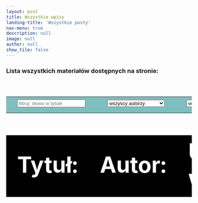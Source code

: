 ```yaml
---
layout: post
title: Wszystkie wpisy
landing-title: 'Wszystkie posty'
nav-menu: true
description: null
image: null
author: null
show_tile: false
---
```


&nbsp;<br>&nbsp;<br>&nbsp;<br>


<div id = "opracowania" style="margin-top:-4rem !important;">
<div>
<div>
<div>
<div>
<h3> Lista wszystkich materiałów dostępnych na stronie:</h3>
</div>
</div>
</div>

<div>
<table style="width:100%; text-align:left; font-size:calc(0.4vw + 1.4vh);">
<tr style="background-color:rgba(0,128,128,0.50);color:white;">
    <td>
    <div style="height:100%; background-color:rgba(0,128,128,0.50);"><input type="text" id="fname" name="fname" placeholder="filtruj: słowo w tytule" >
      </div>
    </td>
    <td >
    <select name="autor" id = "s0">
    <option>wszyscy autorzy</option>
	<option>Natalia Miękus-Purwin</option>
	<option>inny_autor_0</option>
    </select>
    </td>
    <td>
    <select name="dział" class="select-css" id = "s1">
    <option>wszystkie działy</option>
    <option>lajfhaki</option>
	<option>wykwintne dania</option>
	<option>zdrowie społeczne</option>
	</select>
    </td>


</tr>
</table>
<table class = "tab_opr" style="width:100%; text-align:left; font-size:calc(0.4vw + 1.4vh);">
<tr style="background-color:black;color:white;">
    <td><b>Tytuł:</b></td>
    <td><b>Autor:</b></td>
    <td><b>Umieszczone w dziale:</b></td>
    <td><b>Opublikowano w dniu:</b></td>
</tr>
</table>

<table id = "wnetrze" style="width:100%; text-align:left; font-size:calc(0.4vw + 1.4vh);">
</table>

</div>

</div>
</div>

<script>
	
	function opracowania_obj_gen() {
opr = [{
tytul: "tutuł 0",
data: "09.10.2021",
autor: "Natalia Miękus-Purwin",
dzial: "lajfhaki",
art_link: "",
dzial_link: ""
},
{
tytul: "tytuł 1",
data: "02.11.2021",
autor: "Natalia Miękus-Purwin",
dzial: "wykwintne dania",
art_link: "",
dzial_link: ""
},
{
tytul: "tytuł 2",
data: "05.11.2021",
autor: "Natalia Miękus-Purwin",
dzial: "zdrowie społeczne",
art_link: "",
dzial_link: ""
},
{
tytul: "tytuł 3",
data: "13.01.2022",
autor: "Natalia Miękus-Purwin",
dzial: "lajfhaki",
art_link: "",
dzial_link: ""
}
]
return opr
}

function filtruj(opracowania, slowo, autor, dzial) {

let opracowania_po_filtracji = [];
let opracowania_po_filtracji2 = [];
let opracowania_po_filtracji3 = [];
//pass0:
for (var i = 0; i < opracowania.length; i++) {
if (opracowania[i].tytul.toUpperCase().includes(slowo.toUpperCase())) {
opracowania_po_filtracji.push(opracowania[i])
}
}
//pass1:
if (document.getElementById("s0").value != "wszyscy autorzy") {
    for (var i = 0; i < opracowania_po_filtracji.length; i++) {
        if (opracowania_po_filtracji[i].autor == autor) {
            opracowania_po_filtracji2.push(opracowania_po_filtracji[i])
        }
    }
} else {
opracowania_po_filtracji2 = [...opracowania_po_filtracji];
}
//pass2:
if (document.getElementById("s1").value != "wszystkie działy") {
    for (var i = 0; i < opracowania_po_filtracji2.length; i++) {
        if (opracowania_po_filtracji2[i].dzial == dzial) {
            opracowania_po_filtracji3.push(opracowania_po_filtracji2[i])
        }
    }
} else {
opracowania_po_filtracji3 = [...opracowania_po_filtracji2];
}

return opracowania_po_filtracji3
}


function generator_LKO(tabelka, slowo, autor, dzial) {
let opracowania_po_filtracji = filtruj(opracowania_obj_gen(), slowo, autor, dzial);
let zawartosc = ""

for (var i = 0; i < opracowania_po_filtracji.length; i++) {
zawartosc = zawartosc + `
<tr>
<td><a href="${opracowania_po_filtracji[i].art_link}">${opracowania_po_filtracji[i].tytul}</a></td>
<td>${opracowania_po_filtracji[i].autor}</td>
<td><a href="${opracowania_po_filtracji[i].dzial_link}">${opracowania_po_filtracji[i].dzial}</a></td>
<td>${opracowania_po_filtracji[i].data}</td>
</tr>`
}

tabelka.innerHTML = zawartosc
}


window.onload = function () {
let tabelka = document.querySelector("#wnetrze");
generator_LKO(tabelka, "", "wszyscy autorzy", "wszystkie działy");
document.getElementById("fname").addEventListener('input', liste_uaktualnij);
document.getElementById("s0").addEventListener("change", liste_uaktualnij, false);
document.getElementById("s1").addEventListener("change", liste_uaktualnij, false);


}



function liste_uaktualnij() {
let wpisane = document.getElementById("fname").value;
let tabelka = document.querySelector("#wnetrze");
generator_LKO(tabelka, wpisane, document.getElementById("s0").value, document.getElementById("s1").value)

}

	
</script>	
	
	
	
	
	
	
	
	
	
	
	
	
	
	
	
	
	
	
	
